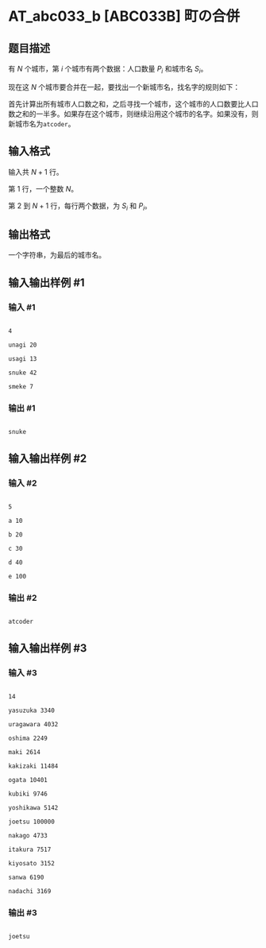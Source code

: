 # AT_abc033_b [ABC033B] 町の合併

## 题目描述

有 $N$ 个城市，第 $i$ 个城市有两个数据：人口数量 $P_i$ 和城市名 $S_i$。    
现在这 $N$ 个城市要合并在一起，要找出一个新城市名，找名字的规则如下：   
首先计算出所有城市人口数之和，之后寻找一个城市，这个城市的人口数要比人口数之和的一半多。如果存在这个城市，则继续沿用这个城市的名字。如果没有，则新城市名为```atcoder```。

## 输入格式

输入共 $N+1$ 行。   
第 $1$ 行，一个整数 $N$。   
第 $2$ 到 $N+1$ 行，每行两个数据，为 $S_i$ 和 $P_i$。

## 输出格式

一个字符串，为最后的城市名。

## 输入输出样例 #1

### 输入 #1

```
4
unagi 20
usagi 13
snuke 42
smeke 7
```

### 输出 #1

```
snuke
```

## 输入输出样例 #2

### 输入 #2

```
5
a 10
b 20
c 30
d 40
e 100
```

### 输出 #2

```
atcoder
```

## 输入输出样例 #3

### 输入 #3

```
14
yasuzuka 3340
uragawara 4032
oshima 2249
maki 2614
kakizaki 11484
ogata 10401
kubiki 9746
yoshikawa 5142
joetsu 100000
nakago 4733
itakura 7517
kiyosato 3152
sanwa 6190
nadachi 3169
```

### 输出 #3

```
joetsu
```